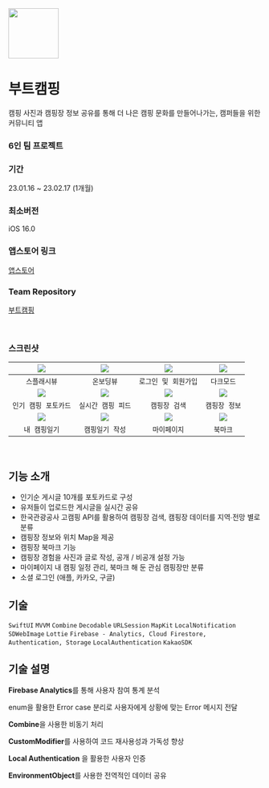 <img src="https://github.com/chasomin/BootCamping/assets/114223423/1a51d1af-87d3-41df-a0f4-12f96c17673d" width=100, height=100>


# 부트캠핑

캠핑 사진과 캠핑장 정보 공유를 통해 더 나은 캠핑 문화를 만들어나가는, 캠퍼들을 위한 커뮤니티 앱

### 6인 팀 프로젝트



### **기간**

23.01.16 ~ 23.02.17 (1개월)


### **최소버전**

iOS 16.0

### 앱스토어 링크
[앱스토어](https://apps.apple.com/kr/app/%EB%B6%80%ED%8A%B8%EC%BA%A0%ED%95%91/id1672213235)
<br>

### Team Repository
[부트캠핑](https://github.com/APP-iOS1/finalproject-bootcamping.git)

<br>

### **스크린샷**

|<img src="https://user-images.githubusercontent.com/114223237/222382498-420efc96-fb3b-4eeb-ade8-39ccc306bb40.gif"></img>|<img src="https://user-images.githubusercontent.com/114223237/222381783-de2153bc-5b53-49b7-af76-5c2af1d321b0.gif"></img>|<img src="https://user-images.githubusercontent.com/114223237/222381623-6ee28409-21ee-4427-9c60-e1ce0e7f68dc.gif"></img>|<img src="https://user-images.githubusercontent.com/114223237/222385759-ef3a9738-31e6-4f6c-8f2c-c1cd86fe218c.gif"></img>|
|:-:|:-:|:-:|:-:|
|`스플래시뷰`|`온보딩뷰`|`로그인 및 회원가입`|`다크모드`|
|<img src="https://user-images.githubusercontent.com/114223237/222385743-e6acddcf-0ae0-4a09-a5dc-2658766bfd6c.gif"></img>|<img src="https://user-images.githubusercontent.com/114223237/222382137-6c9223de-2505-4486-a209-dfa6217d2fe6.gif"></img>|<img src="https://user-images.githubusercontent.com/114223237/222382016-757b9274-8556-4f96-88ca-d797fe76bfed.gif"></img>|<img src="https://user-images.githubusercontent.com/114223237/222381916-de59591f-1f5e-4666-b5cd-2736d8c945f5.gif"></img>|
|`인기 캠핑 포토카드`|`실시간 캠핑 피드`|`캠핑장 검색`|`캠핑장 정보`|
|<img src="https://user-images.githubusercontent.com/114223237/222383116-b7fb7fdc-cf86-438e-8119-03da92cea9e8.gif"></img>|<img src="https://user-images.githubusercontent.com/114223237/222383091-b3863957-1ddf-4579-8306-fd403ab82fb5.gif"></img>|<img src="https://user-images.githubusercontent.com/114223237/222383712-cf3d4f1a-5247-4d35-b4d3-6cd8e343ed19.gif"></img>|<img src="https://user-images.githubusercontent.com/114223237/222383656-e70ba78f-bb1e-4a04-988c-34f05be1b7f2.gif"></img>|
|`내 캠핑일기`|`캠핑일기 작성`|`마이페이지`|`북마크`|
<br>

## 기능 소개

- 인기순 게시글 10개를 포토카드로 구성
- 유저들이 업로드한 게시글을 실시간 공유
- 한국관광공사 고캠핑 API를 활용하여 캠핑장 검색, 캠핑장 데이터를 지역∙전망 별로 분류
- 캠핑장 정보와 위치 Map을 제공
- 캠핑장 북마크 기능
- 캠핑장 경험을 사진과 글로 작성, 공개 / 비공개 설정 가능
- 마이페이지 내 캠핑 일정 관리, 북마크 해 둔 관심 캠핑장만 분류
- 소셜 로그인 (애플, 카카오, 구글)


## **기술**

`SwiftUI` `MVVM` `Combine` `Decodable` `URLSession` `MapKit` `LocalNotification` `SDWebImage` `Lottie` `Firebase - Analytics, Cloud Firestore, Authentication, Storage`  `LocalAuthentication` `KakaoSDK`



## **기술 설명**
 
 **Firebase Analytics**를 통해 사용자 참여 통계 분석

 enum을 활용한 Error case 분리로 사용자에게 상황에 맞는 Error 메시지 전달

 **Combine**을 사용한 비동기 처리

 **CustomModifier**를 사용하여 코드 재사용성과 가독성 향상

 **Local Authentication** 을 활용한 사용자 인증

 **EnvironmentObject**를 사용한 전역적인 데이터 공유




